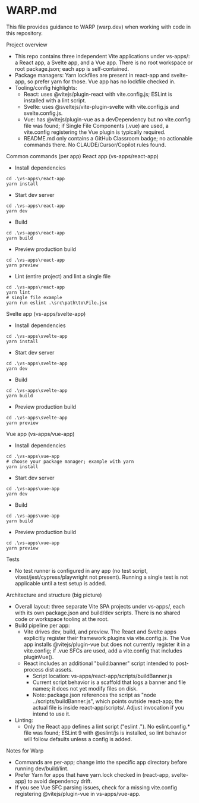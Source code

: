 # WARP.md

This file provides guidance to WARP (warp.dev) when working with code in this repository.

Project overview
- This repo contains three independent Vite applications under vs-apps/: a React app, a Svelte app, and a Vue app. There is no root workspace or root package.json; each app is self-contained.
- Package managers: Yarn lockfiles are present in react-app and svelte-app, so prefer yarn for those. Vue app has no lockfile checked in.
- Tooling/config highlights:
  - React: uses @vitejs/plugin-react with vite.config.js; ESLint is installed with a lint script.
  - Svelte: uses @sveltejs/vite-plugin-svelte with vite.config.js and svelte.config.js.
  - Vue: has @vitejs/plugin-vue as a devDependency but no vite.config file was found; if Single File Components (.vue) are used, a vite.config registering the Vue plugin is typically required.
  - README.md only contains a GitHub Classroom badge; no actionable commands there. No CLAUDE/Cursor/Copilot rules found.

Common commands (per app)
React app (vs-apps/react-app)
- Install dependencies
```pwsh path=null start=null
cd .\vs-apps\react-app
yarn install
```
- Start dev server
```pwsh path=null start=null
cd .\vs-apps\react-app
yarn dev
```
- Build
```pwsh path=null start=null
cd .\vs-apps\react-app
yarn build
```
- Preview production build
```pwsh path=null start=null
cd .\vs-apps\react-app
yarn preview
```
- Lint (entire project) and lint a single file
```pwsh path=null start=null
cd .\vs-apps\react-app
yarn lint
# single file example
yarn run eslint .\src\path\to\File.jsx
```

Svelte app (vs-apps/svelte-app)
- Install dependencies
```pwsh path=null start=null
cd .\vs-apps\svelte-app
yarn install
```
- Start dev server
```pwsh path=null start=null
cd .\vs-apps\svelte-app
yarn dev
```
- Build
```pwsh path=null start=null
cd .\vs-apps\svelte-app
yarn build
```
- Preview production build
```pwsh path=null start=null
cd .\vs-apps\svelte-app
yarn preview
```

Vue app (vs-apps/vue-app)
- Install dependencies
```pwsh path=null start=null
cd .\vs-apps\vue-app
# choose your package manager; example with yarn
yarn install
```
- Start dev server
```pwsh path=null start=null
cd .\vs-apps\vue-app
yarn dev
```
- Build
```pwsh path=null start=null
cd .\vs-apps\vue-app
yarn build
```
- Preview production build
```pwsh path=null start=null
cd .\vs-apps\vue-app
yarn preview
```

Tests
- No test runner is configured in any app (no test script, vitest/jest/cypress/playwright not present). Running a single test is not applicable until a test setup is added.

Architecture and structure (big picture)
- Overall layout: three separate Vite SPA projects under vs-apps/, each with its own package.json and build/dev scripts. There is no shared code or workspace tooling at the root.
- Build pipeline per app:
  - Vite drives dev, build, and preview. The React and Svelte apps explicitly register their framework plugins via vite.config.js. The Vue app installs @vitejs/plugin-vue but does not currently register it in a vite.config; if .vue SFCs are used, add a vite.config that includes pluginVue().
  - React includes an additional "build:banner" script intended to post-process dist assets.
    - Script location: vs-apps/react-app/scripts/buildBanner.js
    - Current script behavior is a scaffold that logs a banner and file names; it does not yet modify files on disk.
    - Note: package.json references the script as "node ../scripts/buildBanner.js", which points outside react-app; the actual file is inside react-app/scripts/. Adjust invocation if you intend to use it.
- Linting:
  - Only the React app defines a lint script ("eslint ."). No eslint.config.* file was found; ESLint 9 with @eslint/js is installed, so lint behavior will follow defaults unless a config is added.

Notes for Warp
- Commands are per-app; change into the specific app directory before running dev/build/lint.
- Prefer Yarn for apps that have yarn.lock checked in (react-app, svelte-app) to avoid dependency drift.
- If you see Vue SFC parsing issues, check for a missing vite.config registering @vitejs/plugin-vue in vs-apps/vue-app.
